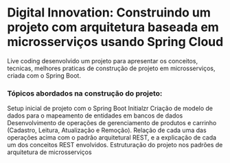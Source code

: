 # Digital Innovation: Construindo um projeto com arquitetura baseada em microsserviços usando Spring Cloud

Live coding desenvolvido um projeto para apresentar os conceitos, tecnicas, melhores praticas de construção de projeto em microsserviços, criada com o Spring Boot.


### Tópicos abordados na construção do projeto:

Setup inicial de projeto com o Spring Boot Initialzr
Criação de modelo de dados para o mapeamento de entidades em bancos de dados
Desenvolvimento de operações de gerenciamento de produtos e carrinho (Cadastro, Leitura, Atualização e Remoção).
Relação de cada uma das operações acima com o padrão arquitetural REST, e a explicação de cada um dos conceitos REST envolvidos.
Estruturação do projeto nos padrões de arquitetura de microsserviços


